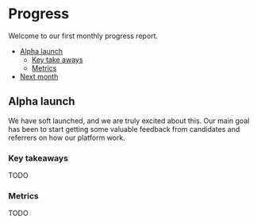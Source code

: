 # Progress

Welcome to our first monthly progress report.

- [Alpha launch](#alpha-launch)
  - [Key take aways](key-takeaways)
  - [Metrics](metrics)
- [Next month](#next-month)

## Alpha launch

We have soft launched, and we are truly excited about this. Our main goal has been
to start getting some valuable feedback from candidates and referrers on how our
platform work.

### Key takeaways

TODO

### Metrics

TODO
